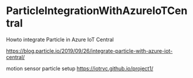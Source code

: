 # ParticleIntegrationWithAzureIoTCentral
Howto integrate Particle in Azure IoT Central


https://blog.particle.io/2019/09/26/integrate-particle-with-azure-iot-central/

motion sensor particle setup
https://iotrvc.github.io/project1/
